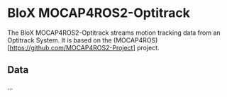 # BloX MOCAP4ROS2-Optitrack

The BloX MOCAP4ROS2-Optitrack streams motion tracking data from an Optitrack System. It is based on the (MOCAP4ROS)[https://github.com/MOCAP4ROS2-Project] project.

## Data

...
